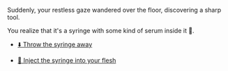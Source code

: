 Suddenly, your restless gaze wandered over the floor, discovering a sharp tool.

You realize that it's a syringe with some kind of serum inside it 💉.

-  [⬇️ Throw the syringe away](../WIP.md)

-  [💉 Inject the syringe into your flesh](3-CA.md)